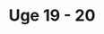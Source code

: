 ---
title: "Uge 19 - 20"
summary: "Læringsmål og læringsplan"
ShowReadingTime: false
ShowWordCount: false
ShowRssButtonInSectionTermList: false
weight: 70
---